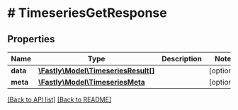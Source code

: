 # # TimeseriesGetResponse

## Properties

Name | Type | Description | Notes
------------ | ------------- | ------------- | -------------
**data** | [**\Fastly\Model\TimeseriesResult[]**](TimeseriesResult.md) |  | [optional] 
**meta** | [**\Fastly\Model\TimeseriesMeta**](TimeseriesMeta.md) |  | [optional] 


[[Back to API list]](../../README.md#endpoints) [[Back to README]](../../README.md)
